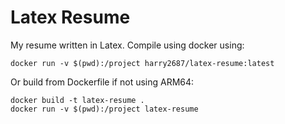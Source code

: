 # Latex Resume

My resume written in Latex. Compile using docker using:
```
docker run -v $(pwd):/project harry2687/latex-resume:latest
```
Or build from Dockerfile if not using ARM64:
```
docker build -t latex-resume .
docker run -v $(pwd):/project latex-resume
```